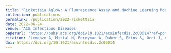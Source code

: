 ```yaml
---
title: "Rickettsia Aglow: A Fluorescence Assay and Machine Learning Model to Identify Inhibitors of Intracellular Infection"
collection: publications
permalink: /publication/2022-rickettsia
date: 2022-06-24
venue: 'ACS Infectious Diseases'
paperurl: 'https://pubs.acs.org/doi/10.1021/acsinfecdis.2c00014?ref=pdf'
citation: 'Lemenze A, Mittal N, Perryman A, Daher S, Ekins S, Occi J, Ahn Y, Wang X, Russo R, Patel J, Daugherty R, Wood D, Connell N, Freundlich J. Rickettsia Aglow: A Fluorescence Assay and Machine Learning Model to Identify Inhibitors of Intracellular Infection. ACS Infectious Diseases. 2022; https://doi.org/10.1021/acsinfecdis.2c00014'
doi: https://doi.org/10.1021/acsinfecdis.2c00014
---
```

